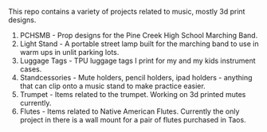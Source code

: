 This repo contains a variety of projects related to music, mostly 3d print designs.

1. PCHSMB - Prop designs for the Pine Creek High School Marching Band.
2. Light Stand - A portable street lamp built for the marching band to use in warm ups in unlit parking lots.
3. Luggage Tags - TPU luggage tags I print for my and my kids instrument cases.
4. Standcessories - Mute holders, pencil holders, ipad holders - anything that can clip onto a music stand to make practice easier.
5. Trumpet - Items related to the trumpet.  Working on 3d printed mutes currently.
1. Flutes - Items related to Native American Flutes.  Currently the only project in there is a wall mount for a pair of flutes purchased in Taos.
